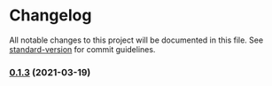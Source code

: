 # Changelog

All notable changes to this project will be documented in this file. See [standard-version](https://github.com/conventional-changelog/standard-version) for commit guidelines.

### [0.1.3](https://github.com/776A0A/zh/compare/v0.1.2...v0.1.3) (2021-03-19)
